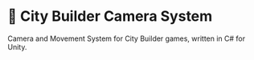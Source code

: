 <h1 align="left">
	<b>🏢 City Builder Camera System</b>
</h1>

<p align="left">
	Camera and Movement System for City Builder games, written in C# for Unity.
</p>

